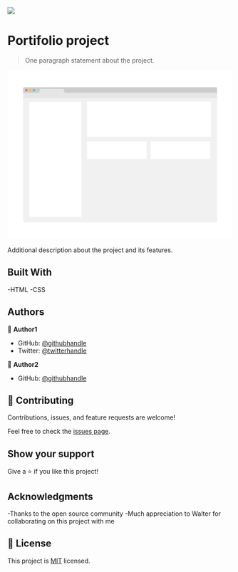 ![](https://img.shields.io/badge/Microverse-blueviolet)

# Portifolio project

> One paragraph statement about the project.

![screenshot](./app_screenshot.png)

Additional description about the project and its features.

## Built With

-HTML
-CSS

## Authors

👤 **Author1**

- GitHub: [@githubhandle](https://github.com/kinginthenorthcodez)
- Twitter: [@twitterhandle](https://twitter.com/kininthenorthcode)

👤 **Author2**

- GitHub: [@githubhandle](https://github.com/Sirvelasque)

## 🤝 Contributing

Contributions, issues, and feature requests are welcome!

Feel free to check the [issues page](../../issues/).

## Show your support

Give a ⭐️ if you like this project!

## Acknowledgments

-Thanks to the open source community 
-Much appreciation to Walter for collaborating on this project with me

## 📝 License

This project is [MIT](./MIT.md) licensed.
